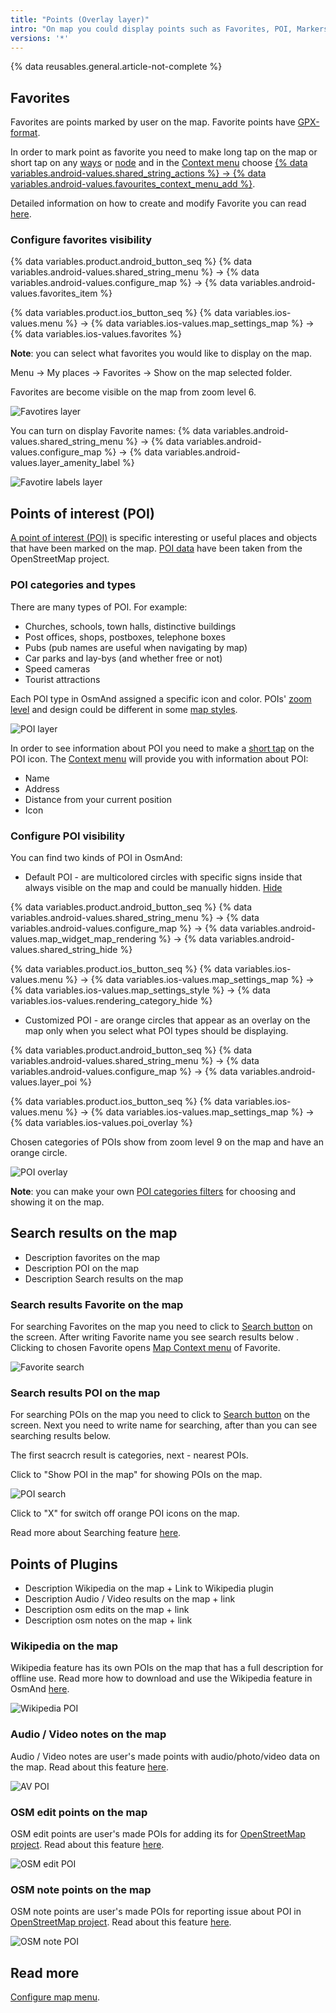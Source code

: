 ```yaml
---
title: "Points (Overlay layer)"
intro: "On map you could display points such as Favorites, POI, Markers, Wikipedia, Search results, Audio Video Notes, OSM Edits"
versions: '*'
---
```

{% data reusables.general.article-not-complete %}

## Favorites

Favorites are points marked by user on the map. Favorite points have [GPX-format](/development/osmand-file-formats/osmand-gpx).

In order to mark point as favorite you need to make long tap on the map or short tap on any [ways](https://wiki.openstreetmap.org/wiki/Way) or [node](https://wiki.openstreetmap.org/wiki/Node) and in the [Context menu](/osmand/map/map-context-menu) choose [{% data variables.android-values.shared_string_actions %} -> {% data variables.android-values.favourites_context_menu_add %}](/osmand/map/map-context-menu#actions). 

Detailed information on how to create and modify Favorite you can read [here](/osmand/personal/myplaces).

### Configure favorites visibility

{% data variables.product.android_button_seq %} {% data variables.android-values.shared_string_menu %} → {% data variables.android-values.configure_map %} → {% data variables.android-values.favorites_item %}

{% data variables.product.ios_button_seq %} {% data variables.ios-values.menu %} → {% data variables.ios-values.map_settings_map %} → {% data variables.ios-values.favorites %}

**Note**: you can select what favorites you would like to display on the map. 

Menu → My places → Favorites → Show on the map selected folder.

Favorites are become visible on the map from zoom level 6.

![Favotires layer](/assets/images/map/favorites_layer.png)

You can turn on display Favorite names: {% data variables.android-values.shared_string_menu %} → {% data variables.android-values.configure_map %} → {% data variables.android-values.layer_amenity_label %}

![Favotire labels layer](/assets/images/map/favorite_labels_layer.png) 

## Points of interest (POI)

[A point of interest (POI)](https://en.wikipedia.org/wiki/Point_of_interest) is specific interesting or useful places and objects that have been marked on the map. [POI data](https://wiki.openstreetmap.org/wiki/Points_of_interest) have been taken from the OpenStreetMap project.

### POI categories and types
There are many types of POI. For example: 

- Churches, schools, town halls, distinctive buildings
- Post offices, shops, postboxes, telephone boxes
- Pubs (pub names are useful when navigating by map)
- Car parks and lay-bys (and whether free or not)
- Speed cameras
- Tourist attractions

Each POI type in OsmAnd assigned a specific icon and color. POIs' [zoom level](/osmand/map/vector-maps#details) and design could be different in some [map styles](/osmand/map/vector-maps#default-map-styles).

![POI layer](/assets/images/map/poi_layer.png)

In order to see information about POI you need to make a [short tap](/osmand/map/map-context-menu#select-an-object-short-tap) on the POI icon. The [Context menu](/osmand/map/map-context-menu) will provide you with information about POI:
- Name
- Address
- Distance from your current position
- Icon

### Configure POI visibility 

You can find two kinds of POI in OsmAnd:
-  Default POI - are multicolored circles with specific signs inside that always visible on the map and could be manually hidden. [Hide](/osmand/map/vector-maps#hide)

{% data variables.product.android_button_seq %} {% data variables.android-values.shared_string_menu %} → {% data variables.android-values.configure_map %} → {% data variables.android-values.map_widget_map_rendering %} → {% data variables.android-values.shared_string_hide %} 

{% data variables.product.ios_button_seq %} {% data variables.ios-values.menu %} → {% data variables.ios-values.map_settings_map %} → {% data variables.ios-values.map_settings_style %} → {% data variables.ios-values.rendering_category_hide %}

- Customized POI - are orange circles that appear as an overlay on the map only when you select what  POI types should be displaying. 

{% data variables.product.android_button_seq %} {% data variables.android-values.shared_string_menu %} → {% data variables.android-values.configure_map %} → {% data variables.android-values.layer_poi %}

{% data variables.product.ios_button_seq %} {% data variables.ios-values.menu %} → {% data variables.ios-values.map_settings_map %} → {% data variables.ios-values.poi_overlay %}

Chosen categories of POIs show from zoom level 9 on the map and have an orange circle. 

![POI overlay](/assets/images/map/poi_overlay.png)

**Note**: you can make your own [POI categories filters](/osmand/search/custom-poi-search) for choosing and showing it on the map.

## Search results on the map

- Description favorites on the map
- Description POI on the map
- Description Search results on the map

### Search results Favorite on the map

For searching Favorites on the map you need to click to [Search button](/osmand/widgets/map-buttons#search) on the screen. After writing Favorite name you see search results below . Clicking to chosen Favorite opens [Map Context menu](/osmand/map/map-context-menu) of Favorite.

![Favorite search](/assets/images/map/favorite_search.png)

### Search results POI on the map

For searching POIs on the map you need to click to [Search button](/osmand/widgets/map-buttons#search) on the screen. Next you need to write name for searching, after than you can see searching results below.

The first seacrch result is categories, next - nearest POIs.

Click to "Show POI in the map" for showing POIs on the map.

![POI search](/assets/images/map/poi_search.png)

Click to "X" for switch off orange POI icons on the map.

Read more about Searching feature [here](/osmand/search).


## Points of Plugins 

- Description Wikipedia  on the map + Link to Wikipedia plugin
- Description Audio / Video results on the map + link
- Description osm edits on the map + link
- Description osm notes on the map + link

### Wikipedia on the map

Wikipedia feature has its own POIs on the map that has a full description for offline use. Read more how to download and use the Wikipedia feature in OsmAnd [here](osmand/plugins/wikipedia).

![Wikipedia POI](/assets/images/map/wikipedia_poi.png)

### Audio / Video notes on the map

Audio / Video notes are user's made points with audio/photo/video data on the map. Read about this feature [here](/osmand/plugins/audio-video-notes).

![AV POI](/assets/images/map/av_poi.png)

### OSM edit points on the map

OSM edit points are user's made POIs for adding its for [OpenStreetMap project](https://www.openstreetmap.org/). Read about this feature [here](/osmand/plugins/osm-editing).

![OSM edit POI](/assets/images/map/osm_edit_poi.png)

### OSM note points on the map

OSM note points are user's made POIs for reporting issue about POI in [OpenStreetMap project](https://www.openstreetmap.org/). Read about this feature [here](/osmand/plugins/osm-editing#how-to-report-a-mistake).

![OSM note POI](/assets/images/map/osm_note_poi.png)

## Read more
  [Configure map menu](/osmand/map/configure-map-menu).
